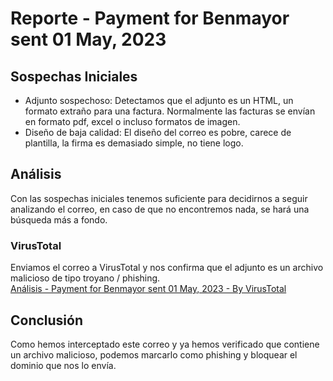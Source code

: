 # Reporte - Payment for Benmayor sent 01 May, 2023
## Sospechas Iniciales
- Adjunto sospechoso: Detectamos que el adjunto es un HTML, un formato extraño para una factura. Normalmente las facturas se envían en formato pdf, excel o incluso formatos de imagen.
- Diseño de baja calidad: El diseño del correo es pobre, carece de plantilla, la firma es demasiado simple, no tiene logo.

## Análisis
Con las sospechas iniciales tenemos suficiente para decidirnos a seguir analizando el correo, en caso de que no encontremos nada, se hará una búsqueda más a fondo.

### VirusTotal
Enviamos el correo a VirusTotal y nos confirma que el adjunto es un archivo malicioso de tipo troyano / phishing.  
[Análisis - Payment for Benmayor sent 01 May, 2023 - By VirusTotal](https://www.virustotal.com/gui/file/6ce1a852baf7b88c7d03c15c501dc34d260a4721023262973864c1ae1fc3c48c)

## Conclusión
Como hemos interceptado este correo y ya hemos verificado que contiene un archivo malicioso, podemos marcarlo como phishing y bloquear el dominio que nos lo envía.